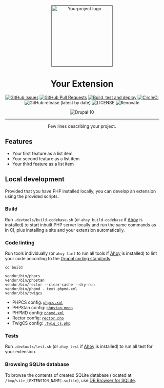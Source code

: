 <p align="center">
  <a href="" rel="noopener">
  <img width=200px height=200px src="https://placehold.jp/000000/ffffff/200x200.png?text=Your+Extension&css=%7B%22border-radius%22%3A%22%20100px%22%7D" alt="Yourproject logo"></a>
</p>

<h1 align="center">Your Extension</h1>

<div align="center">

[![GitHub Issues](https://img.shields.io/github/issues/YourNamespace/your_extension.svg)](https://github.com/YourNamespace/your_extension/issues)
[![GitHub Pull Requests](https://img.shields.io/github/issues-pr/YourNamespace/your_extension.svg)](https://github.com/YourNamespace/your_extension/pulls)
[![Build, test and deploy](https://github.com/YourNamespace/your_extension/actions/workflows/test.yml/badge.svg)](https://github.com/YourNamespace/your_extension/actions/workflows/test.yml)
[![CircleCI](https://circleci.com/gh/YourNamespace/your_extension.svg?style=shield)](https://circleci.com/gh/YourNamespace/your_extension)
![GitHub release (latest by date)](https://img.shields.io/github/v/release/YourNamespace/your_extension)
![LICENSE](https://img.shields.io/github/license/YourNamespace/your_extension)
![Renovate](https://img.shields.io/badge/renovate-enabled-green?logo=renovatebot)

![Drupal 10](https://img.shields.io/badge/Drupal-10-blue.svg)

</div>

---

<p align="center"> Few lines describing your project.
    <br>
</p>

## Features

- Your first feature as a list item
- Your second feature as a list item
- Your third feature as a list item


## Local development

Provided that you have PHP installed locally, you can develop an extension using
the provided scripts.

### Build

Run `.devtools/build-codebase.sh` (or `ahoy build-codebase`
if [Ahoy](https://github.com/ahoy-cli/ahoy) is installed) to start inbuilt PHP
server locally and run the same commands as in CI, plus installing a site and
your extension automatically.

### Code linting

Run tools individually (or `ahoy lint` to run all tools
if [Ahoy](https://github.com/ahoy-cli/ahoy) is installed) to lint your code
according to
the [Drupal coding standards](https://www.drupal.org/docs/develop/standards).

```
cd build

vendor/bin/phpcs
vendor/bin/phpstan
vendor/bin/rector --clear-cache --dry-run
vendor/bin/phpmd . text phpmd.xml
vendor/bin/twigcs
```

- PHPCS config: [`phpcs.xml`](phpcs.xml)
- PHPStan config: [`phpstan.neon`](phpstan.neon)
- PHPMD config: [`phpmd.xml`](phpmd.xml)
- Rector config: [`rector.php`](rector.php)
- TwigCS config: [`.twig_cs.php`](.twig_cs.php)

### Tests

Run `.devtools/test.sh` (or `ahoy test`
if [Ahoy](https://github.com/ahoy-cli/ahoy) is installed) to run all test for
your extension.

### Browsing SQLite database

To browse the contents of created SQLite database
(located at `/tmp/site_[EXTENSION_NAME].sqlite`),
use [DB Browser for SQLite](https://sqlitebrowser.org/).
